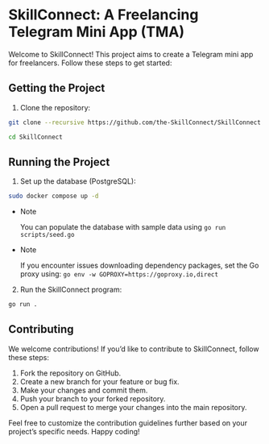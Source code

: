 # SkillConnect: A Freelancing Telegram Mini App (TMA)

Welcome to SkillConnect! This project aims to create a Telegram mini app for freelancers. Follow these steps to get started:

## Getting the Project

1. Clone the repository:

```bash
git clone --recursive https://github.com/the-SkillConnect/SkillConnect.git

cd SkillConnect
```

## Running the Project

1. Set up the database (PostgreSQL):

```bash
sudo docker compose up -d
```

- > [!NOTE]
  > You can populate the database with sample data using `go run scripts/seed.go`

- > [!NOTE]
  > If you encounter issues downloading dependency packages, set the Go proxy using: `go env -w GOPROXY=https://goproxy.io,direct`

2. Run the SkillConnect program:

```bash
go run .
```

## Contributing

We welcome contributions! If you’d like to contribute to SkillConnect, follow these steps:

1. Fork the repository on GitHub.
2. Create a new branch for your feature or bug fix.
3. Make your changes and commit them.
4. Push your branch to your forked repository.
5. Open a pull request to merge your changes into the main repository.

Feel free to customize the contribution guidelines further based on your project’s specific needs. Happy coding!
